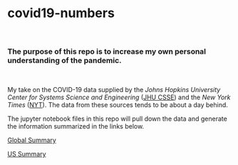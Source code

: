 # covid19-numbers

&ensp;

### The purpose of this repo is to increase my own personal understanding of the pandemic.

&ensp;

My take on the COVID-19 data supplied by the *Johns Hopkins University Center for Systems Science and Engineering* ([JHU CSSE](https://github.com/CSSEGISandData/COVID-19)) and the *New York Times* ([NYT](https://github.com/nytimes/covid-19-data)).  The data from these sources tends to be about a day behind. 

The jupyter notebook files in this repo will pull down the data and generate the information summarized in the links below.

[Global Summary](global.md)

[US Summary](us.md)
